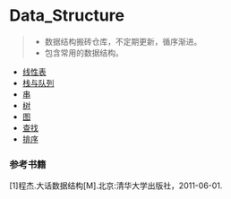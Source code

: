 # Data_Structure

> * 数据结构搬砖仓库，不定期更新，循序渐进。
> * 包含常用的数据结构。

* <a href="#">线性表</a><br>
* <a href="#">栈与队列</a><br>
* <a href="#">串</a><br>
* <a href="#">树</a><br>
* <a href="#">图</a><br>
* <a href="#">查找</a><br>
* <a href="#">排序</a><br>

<h3>参考书籍</h3>
[1]程杰.大话数据结构[M].北京:清华大学出版社，2011-06-01.